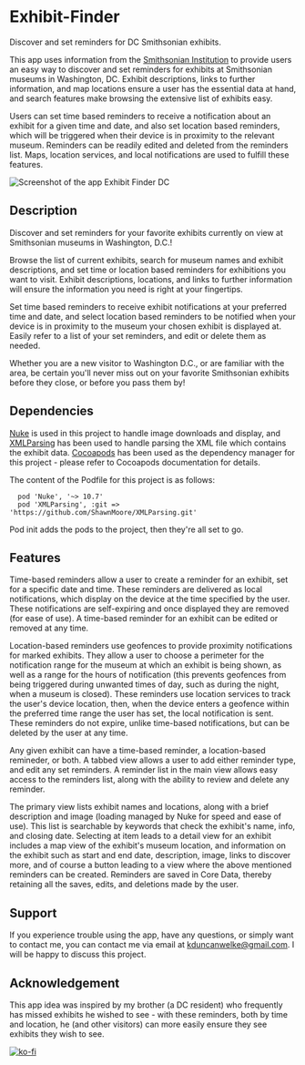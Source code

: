 # Exhibit-Finder
Discover and set reminders for DC Smithsonian exhibits.

This app uses information from the [Smithsonian Institution](https://www.si.edu/) to provide users an easy way to discover and set reminders for exhibits at Smithsonian museums in Washington, DC. Exhibit descriptions, links to further information, and map locations ensure a user has the essential data at hand, and search features make browsing the extensive list of exhibits easy.

Users can set time based reminders to receive a notification about an exhibit for a given time and date, and also set location based reminders, which will be triggered when their device is in proximity to the relevant museum. Reminders can be readily edited and deleted from the reminders list. Maps, location services, and local notifications are used to fulfill these features.

![Screenshot of the app Exhibit Finder DC](https://i.ibb.co/d6PSVg3/Screen-Shot-2020-08-10-at-2-45-04-PM.png)

## Description
Discover and set reminders for your favorite exhibits currently on view at Smithsonian museums in Washington, D.C.!

Browse the list of current exhibits, search for museum names and exhibit descriptions, and set time or location based reminders for exhibitions you want to visit. Exhibit descriptions, locations, and links to further information will ensure the information you need is right at your fingertips.

Set time based reminders to receive exhibit notifications at your preferred time and date, and select location based reminders to be notified when your device is in proximity to the museum your chosen exhibit is displayed at. Easily refer to a list of your set reminders, and edit or delete them as needed.

Whether you are a new visitor to Washington D.C., or are familiar with the area, be certain you'll never miss out on your favorite Smithsonian exhibits before they close, or before you pass them by!

## Dependencies
[Nuke](https://github.com/kean/Nuke) is used in this project to handle image downloads and display, and [XMLParsing](https://github.com/ShawnMoore/XMLParsing) has been used to handle parsing the XML file which contains the exhibit data. [Cocoapods](hhttps://cocoapods.org) has been used as the dependency manager for this project - please refer to Cocoapods documentation for details.

The content of the Podfile for this project is as follows:
```
  pod 'Nuke', '~> 10.7'
  pod 'XMLParsing', :git => 'https://github.com/ShawnMoore/XMLParsing.git' 
```

Pod init adds the pods to the project, then they're all set to go.

## Features
Time-based reminders allow a user to create a reminder for an exhibit, set for a specific date and time. These reminders are delivered as local notifications, which display on the device at the time specified by the user. These notifications are self-expiring and once displayed they are removed (for ease of use). A time-based reminder for an exhibit can be edited or removed at any time.

Location-based reminders use geofences to provide proximity notifications for marked exhibits. They allow a user to choose a perimeter for the notification range for the museum at which an exhibit is being shown, as well as a range for the hours of notification (this prevents geofences from being triggered during unwanted times of day, such as during the night, when a museum is closed). These reminders use location services to track the user's device location, then, when the device enters a geofence within the preferred time range the user has set, the local notification is sent. These reminders do not expire, unlike time-based notifications, but can be deleted by the user at any time. 

Any given exhibit can have a time-based reminder, a location-based remineder, or both. A tabbed view allows a user to add either reminder type, and edit any set reminders. A reminder list in the main view allows easy access to the reminders list, along with the ability to review and delete any reminder. 

The primary view lists exhibit names and locations, along with a brief description and image (loading managed by Nuke for speed and ease of use). This list is searchable by keywords that check the exhibit's name, info, and closing date. Selecting at item leads to a detail view for an exhibit includes a map view of the exhibit's museum location, and information on the exhibit such as start and end date, description, image, links to discover more, and of course a button leading to a view where the above mentioned reminders can be created. Reminders are saved in Core Data, thereby retaining all the saves, edits, and deletions made by the user. 

## Support
If you experience trouble using the app, have any questions, or simply want to contact me, you can contact me via email at kduncanwelke@gmail.com. I will be happy to discuss this project.

## Acknowledgement
This app idea was inspired by my brother (a DC resident) who frequently has missed exhibits he wished to see - with these reminders, both by time and location, he (and other visitors) can more easily ensure they see exhibits they wish to see.

[![ko-fi](https://ko-fi.com/img/githubbutton_sm.svg)](https://ko-fi.com/S6S03G1HT)
